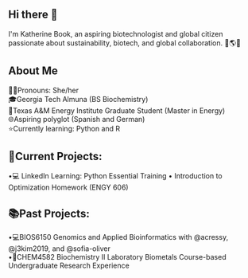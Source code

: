 ## Hi there 👋

I'm Katherine Book, an aspiring biotechnologist and global citizen passionate about sustainability, biotech, and global collaboration. 🧪🌎🌱

## About Me
👩‍🔬Pronouns: She/her  
🎓Georgia Tech Almuna (BS Biochemistry)  
📐Texas A&M Energy Institute Graduate Student (Master in Energy)   
🌐Aspiring polyglot (Spanish and German)   
⭐️Currently learning: Python and R  

## 📖Current Projects:  
•💻 LinkedIn Learning: Python Essential Training 
• Introduction to Optimization Homework (ENGY 606)
  
## 📚Past Projects:  
•💻BIOS6150 Genomics and Applied Bioinformatics with @acressy, @j3kim2019, and @sofia-oliver  
•🧬CHEM4582 Biochemistry II Laboratory Biometals Course-based Undergraduate Research Experience  
<!--
**kbook6/kbook6** is a ✨ _special_ ✨ repository because its `README.md` (this file) appears on your GitHub profile.

Here are some ideas to get you started:

- 🔭 I’m currently working on ...
- 🌱 I’m currently learning ...
- 👯 I’m looking to collaborate on ...
- 🤔 I’m looking for help with ...
- 💬 Ask me about ...
- 📫 How to reach me: ...
- 😄 Pronouns: ...
- ⚡ Fun fact: ...
-->
